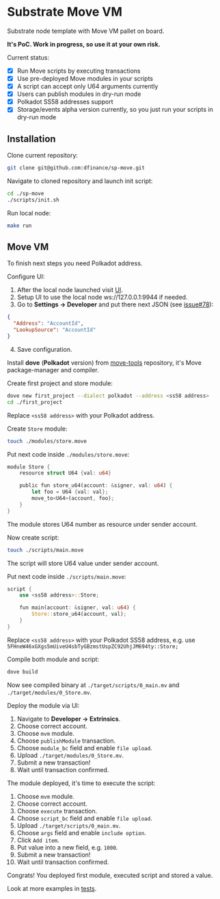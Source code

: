 # Substrate Move VM

Substrate node template with Move VM pallet on board.

**It's PoC. Work in progress, so use it at your own risk.**

Current status:

- [X] Run Move scripts by executing transactions
- [X] Use pre-deployed Move modules in your scripts
- [X] A script can accept only U64 arguments currently
- [X] Users can publish modules in dry-run mode
- [X] Polkadot SS58 addresses support
- [x] Storage/events alpha version currently, so you just run your scripts in dry-run mode

## Installation

Clone current repository:

```sh
git clone git@github.com:dfinance/sp-move.git
```

Navigate to cloned repository and launch init script:

```sh
cd ./sp-move
./scripts/init.sh
```

Run local node:

```sh
make run
```

## Move VM

To finish next steps you need Polkadot address.

Configure UI:

1. After the local node launched visit [UI](https://polkadot.js.org/apps/?rpc=ws%3A%2F%2F127.0.0.1%3A9944#/settings/developer).
2. Setup UI to use the local node ws://127.0.0.1:9944 if needed.
3. Go to **Settings -> Developer** and put there next JSON (see [issue#78](https://github.com/substrate-developer-hub/substrate-node-template/issues/78)):
```json
{
  "Address": "AccountId",
  "LookupSource": "AccountId"
}
```
4. Save configuration.

Install **dove** (**Polkadot** version) from [move-tools](https://github.com/dfinance/move-tools) repository, it's Move package-manager and compiler.

Create first project and store module:

```sh
dove new first_project --dialect polkadot --address <ss58 address>
cd ./first_project
```

Replace `<ss58 address>` with your Polkadot address.

Create `Store` module:

```sh
touch ./modules/store.move
```

Put next code inside `./modules/store.move`:

```rs
module Store {
    resource struct U64 {val: u64}

    public fun store_u64(account: &signer, val: u64) {
        let foo = U64 {val: val};
        move_to<U64>(account, foo);
    }
}
```

The module stores U64 number as resource under sender account.

Now create script:

```sh
touch ./scripts/main.move
```

The script will store U64 value under sender account.

Put next code inside `./scripts/main.move`:

```rs
script {
    use <ss58 address>::Store;

    fun main(account: &signer, val: u64) {
        Store::store_u64(account, val);
    }
}
```

Replace `<ss58 address>` with your Polkadot SS58 address, e.g. use `5FHneW46xGXgs5mUiveU4sbTyGBzmstUspZC92UhjJM694ty::Store;`

Compile both module and script:

```sh
dove build
```

Now see compiled binary at `./target/scripts/0_main.mv` and `./target/modules/0_Store.mv`.

Deploy the module via UI:

1. Navigate to **Developer -> Extrinsics**.
2. Choose correct account.
3. Choose `mvm` module.
4. Choose `publishModule` transaction.
5. Choose `module_bc` field and enable `file upload`.
6. Upload `./target/modules/0_Store.mv`.
7. Submit a new transaction!
8. Wait until transaction confirmed.

The module deployed, it's time to execute the script:

1. Choose `mvm` module.
2. Choose correct account. 
3. Choose `execute` transaction.
4. Choose `script_bc` field and enable `file upload`.
5. Upload `./target/scripts/0_main.mv`.
6. Choose `args` field and enable `include option`.
7. Click `Add item`.
8. Put value into a new field, e.g. `1000`.
9. Submit a new transaction!
10. Wait until transaction confirmed.

Congrats! You deployed first module, executed script and stored a value.

Look at more examples in [tests](pallets/sp-mvm/tests/).
